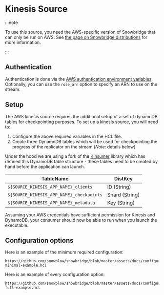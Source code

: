 # Kinesis Source

:::note

To use this source, you need the AWS-specific version of Snowbridge that can only be run on AWS. See [the page on Snowbridge distributions](/docs/destinations/forwarding-events/snowbridge/getting-started/distribution-and-deployment.md) for more information.

:::

## Authentication

Authentication is done via the [AWS authentication environment variables](https://docs.aws.amazon.com/cli/latest/userguide/cli-configure-envvars.html). Optionally, you can use the `role_arn` option to specify an ARN to use on the stream.

## Setup

The AWS kinesis source requires the additional setup of a set of dynamoDB tables for checkpointing purposes. To set up a kinesis source, you will need to:

1. Configure the above required variables in the HCL file.
2. Create three DynamoDB tables which will be used for checkpointing the progress of the replicator on the stream (*Note*: details below)

Under the hood we are using a fork of the [Kinsumer](https://github.com/snowplow-devops/kinsumer) library which has defined this DynamoDB table structure - these tables need to be created by hand before the application can launch.

| TableName                                | DistKey        |
|------------------------------------------|----------------|
| `${SOURCE_KINESIS_APP_NAME}_clients`     | ID (String)    |
| `${SOURCE_KINESIS_APP_NAME}_checkpoints` | Shard (String) |
| `${SOURCE_KINESIS_APP_NAME}_metadata`    | Key (String)   |

Assuming your AWS credentials have sufficient permission for Kinesis and DynamoDB, your consumer should now be able to run when you launch the executable.

## Configuration options

Here is an example of the minimum required configuration:

```hcl reference
https://github.com/snowplow/snowbridge/blob/master/assets/docs/configuration/sources/kinesis-minimal-example.hcl
```

Here is an example of every configuration option:

```hcl reference
https://github.com/snowplow/snowbridge/blob/master/assets/docs/configuration/sources/kinesis-full-example.hcl
```
